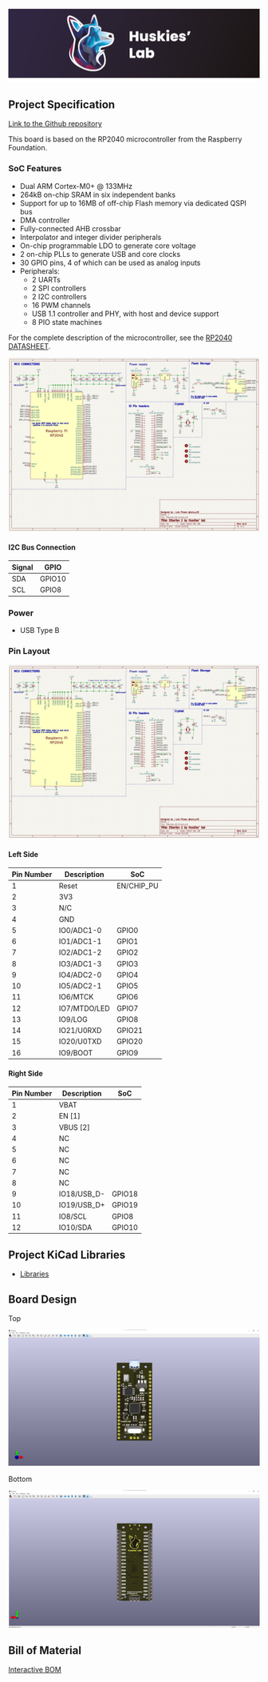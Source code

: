 
![Huskies' lab](assets/Logo2.png)

## Project Specification

[Link to the Github repository](https://github.com/luispa12/Siberian-01)

This board is based on the RP2040 microcontroller from the Raspberry Foundation.

### SoC Features

* Dual ARM Cortex-M0+ @ 133MHz
* 264kB on-chip SRAM in six independent banks
* Support for up to 16MB of off-chip Flash memory via dedicated QSPI bus
* DMA controller
* Fully-connected AHB crossbar
* Interpolator and integer divider peripherals
* On-chip programmable LDO to generate core voltage
* 2 on-chip PLLs to generate USB and core clocks
* 30 GPIO pins, 4 of which can be used as analog inputs
* Peripherals:
   * 2 UARTs
   * 2 SPI controllers
   * 2 I2C controllers
   * 16 PWM channels
   * USB 1.1 controller and PHY, with host and device support
   * 8 PIO state machines

For the complete description of the microcontroller, see the [RP2040 DATASHEET](https://datasheets.raspberrypi.com/rp2040/rp2040-datasheet.pdf).

![Diagram](assets/esquematico.jpg)



#### I2C Bus Connection

| Signal | GPIO   |
| ------ | ------ |
| SDA    | GPIO10 |
| SCL    | GPIO8  |

### Power

* USB Type B

### Pin Layout

![Pin Layout](assets/esquematico.jpg)


#### Left Side

| Pin Number | Description  | SoC        |
| ---------- | ------------ | ---------- |
| 1          | Reset        | EN/CHIP_PU |
| 2          | 3V3          |            |
| 3          | N/C          |            |
| 4          | GND          |            |
| 5          | IO0/ADC1-0   | GPIO0      |
| 6          | IO1/ADC1-1   | GPIO1      |
| 7          | IO2/ADC1-2   | GPIO2      |
| 8          | IO3/ADC1-3   | GPIO3      |
| 9          | IO4/ADC2-0   | GPIO4      |
| 10         | IO5/ADC2-1   | GPIO5      |
| 11         | IO6/MTCK     | GPIO6      |
| 12         | IO7/MTDO/LED | GPIO7      |
| 13         | IO9/LOG      | GPIO8      |
| 14         | IO21/U0RXD   | GPIO21     |
| 15         | IO20/U0TXD   | GPIO20     |
| 16         | IO9/BOOT     | GPIO9      |

#### Right Side

| Pin Number | Description | SoC    |
| ---------- | ----------- | ------ |
| 1          | VBAT        |        |
| 2          | EN [1]      |        |
| 3          | VBUS [2]    |        |
| 4          | NC          |        |
| 5          | NC          |        |
| 6          | NC          |        |
| 7          | NC          |        |
| 8          | NC          |        |
| 9          | IO18/USB_D- | GPIO18 |
| 10         | IO19/USB_D+ | GPIO19 |
| 11         | IO8/SCL     | GPIO8  |
| 12         | IO10/SDA    | GPIO10 |


## Project KiCad Libraries

* [Libraries]()

## Board Design

Top

![TOP](assets/front_view.jpg)

Bottom

![BOT](assets/bottom_view.jpg)

## Bill of Material

[Interactive BOM](docs/bom/bom.html)
